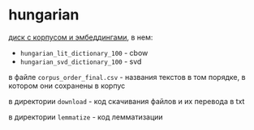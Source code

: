 # hungarian
[диск с корпусом и эмбеддингами](https://drive.google.com/drive/folders/1yDHHj_geu1dBNfJaW_jwQ9VJvMeAPc1Z?usp=sharing), в нем:
  - `hungarian_lit_dictionary_100` - cbow
  - `hungarian_svd_dictionary_100` - svd

в файле `corpus_order_final.csv` - названия текстов в том порядке, в котором они сохранены в корпус

в директории `download` - код скачивания файлов и их перевода в txt

в директории `lemmatize` - код лемматизации
